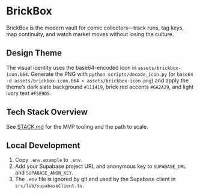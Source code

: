 # BrickBox
BrickBox is the modern vault for comic collectors—track runs, tag keys, map continuity, and watch market moves without losing the culture.

## Design Theme
The visual identity uses the base64-encoded icon in `assets/brickbox-icon.b64`. Generate the PNG with `python scripts/decode_icon.py` (or `base64 -d assets/brickbox-icon.b64 > assets/brickbox-icon.png`) and apply the theme’s dark slate background `#111419`, brick red accents `#6A2A29`, and light ivory text `#F5E9D5`.

## Tech Stack Overview
See [STACK.md](STACK.md) for the MVP tooling and the path to scale.

## Local Development
1. Copy `.env.example` to `.env`.
2. Add your Supabase project URL and anonymous key to `SUPABASE_URL` and `SUPABASE_ANON_KEY`.
3. The `.env` file is ignored by git and used by the Supabase client in `src/lib/supabaseClient.ts`.
